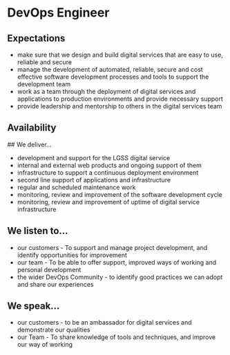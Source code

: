 # DevOps Engineer 

## Expectations
* make sure that we design and build digital services that are easy to use, reliable and secure
* manage the development of automated, reliable, secure and cost effective software development processes and tools to support the development team
* work as a team through the deployment of digital services and applications to production environments and provide necessary support
* provide leadership and mentorship to others in the digital services team

## Availability
<object data="/roles/devops-pie.svg" type="image/svg+xml" width="650" height="230"></object>

## We deliver...
* development and support for the LGSS digital service
* internal and external web products and ongoing support of them
* infrastructure to support a continuous deployment environment
* second line support of applications and infrastructure
* regular and scheduled maintenance work
* monitoring, review and improvement of the software development cycle
* monitoring, review and improvement of uptime of digital service infrastructure

## We listen to...
* our customers - To support and manage project development, and identify opportunities for improvement
* our team - To be able to offer support, improved ways of working and personal development
* the wider DevOps Community - to identify good practices we can adopt and share our experiences

## We speak...
* our customers - to be an ambassador for digital services and demonstrate our qualities
* our Team - To share knowledge of tools and techniques, and improve our way of working
